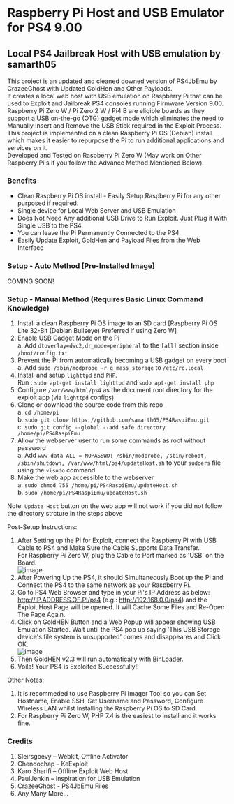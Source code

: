 # Raspberry Pi Host and USB Emulator for PS4 9.00  

## Local PS4 Jailbreak Host with USB emulation by samarth05
This project is an updated and cleaned downed version of PS4JbEmu by CrazeeGhost with Updated GoldHen and Other Payloads.<br>
It creates a local web host with USB emulation on Raspberry Pi that can be used to Exploit and Jailbreak PS4 consoles running Firmware Version 9.00.<br>
Raspberry Pi Zero W / Pi Zero 2 W / Pi4 B are eligible boards as they support a USB on-the-go (OTG) gadget mode which eliminates the need to Manually Insert and Remove the USB Stick required in the Exploit Process.<br>
This project is implemented on a clean Raspberry Pi OS (Debian) install which makes it easier to repurpose the Pi to run additional applications and services on it.<br>
Developed and Tested on Raspberry Pi Zero W (May work on Other Raspberry Pi's if you follow the Advance Method Mentioned Below).

### Benefits
- Clean Raspberry Pi OS install - Easily Setup Raspberry Pi for any other purposed if required.
- Single device for Local Web Server and USB Emulation
- Does Not Need Any additional USB Drive to Run Exploit. Just Plug it With Single USB to the PS4.
- You can leave the Pi Permanently Connected to the PS4.
- Easily Update Exploit, GoldHen and Payload Files from the Web Interface

### Setup - Auto Method [Pre-Installed Image]
COMING SOON!

### Setup - Manual Method (Requires Basic Linux Command Knowledge)
1. Install a clean Raspberry Pi OS image to an SD card 
[Raspberry Pi OS Lite 32-Bit (Debian Bullseye) Preferred if using Zero W]
2. Enable USB Gadget Mode on the Pi <br>
   a. Add `dtoverlay=dwc2,dr_mode=peripheral` to the `[all]` section inside `/boot/config.txt`
3. Prevent the Pi from automatically becoming a USB gadget on every boot <br />
   a. Add `sudo /sbin/modprobe -r g_mass_storage` to `/etc/rc.local`
5. Install and setup `lighttpd` and `PHP`.<br>
Run : `sudo apt-get install lighttpd` and `sudo apt-get install php`
6. Configure `/var/www/html/ps4` as the document root directory for the exploit app (via `lighttpd` configs)
7. Clone or download the source code from this repo <br>
   a. `cd /home/pi` <br>
   b. `sudo git clone https://github.com/samarth05/PS4RaspiEmu.git` <br />
   c. `sudo git config --global --add safe.directory /home/pi/PS4RaspiEmu`
8. Allow the webserver user to run some commands as root without password <br>
   a. Add `www-data ALL = NOPASSWD: /sbin/modprobe, /sbin/reboot, /sbin/shutdown, /var/www/html/ps4/updateHost.sh` to your `sudoers` file using the `visudo` command
9. Make the web app accessible to the webserver <br />
   a. `sudo chmod 755 /home/pi/PS4RaspiEmu/updateHost.sh` <br />
   b. `sudo /home/pi/PS4RaspiEmu/updateHost.sh`

Note:
`Update Host` button on the web app will not work if you did not follow the directory strcture in the steps above


Post-Setup Instructions: 
1. After Setting up the Pi for Exploit, connect the Raspberry Pi with USB Cable to PS4 and Make Sure the Cable Supports Data Transfer.<br>
For Raspberry Pi Zero W, plug the Cable to Port marked as 'USB' on the Board.<br>
![image](https://user-images.githubusercontent.com/2664857/149229582-18780783-6d47-4d12-89ab-1898da33e1c7.png)<br/>
2. After Powering Up the PS4, it should Simultaneously Boot up the Pi and Connect the PS4 to the same network as your Raspberry Pi.
3. Go to PS4 Web Browser and type in your Pi's IP Address as below:<br>
http://IP.ADDRESS.OF.PI/ps4 (e.g.: http://192.168.0.0/ps4) and the Exploit Host Page will be opened. It will Cache Some Files and Re-Open The Page Again.
4. Click on GoldHEN Button and a Web Popup will appear showing USB Emulation Started. Wait until the PS4 pop up saying 'This USB Storage device's file system is unsupported' comes and disappeares and Click OK.<br>
![image](https://user-images.githubusercontent.com/20742243/151671687-3a16a6db-a56e-45d8-bc13-9ff76598949d.png)<br/>
5. Then GoldHEN v2.3 will run automatically with BinLoader.
6. Voila! Your PS4 is Exploited Successfully!!


Other Notes:
1. It is recommeded to use Raspberry Pi Imager Tool so you can Set Hostname, Enable SSH, Set Username and Password, Configure Wireless LAN whilst Installing the Raspberry Pi OS to SD Card.
2. For Raspberry Pi Zero W, PHP 7.4 is the easiest to install and it works fine.


### Credits
1.	Sleirsgoevy – Webkit, Offline Activator
2.	Chendochap – KeExploit
3.	Karo Sharifi – Offline Exploit Web Host 
4.	PaulJenkin – Inspiration for USB Emulation
5. CrazeeGhost - PS4JbEmu Files
6. Any Many More...
